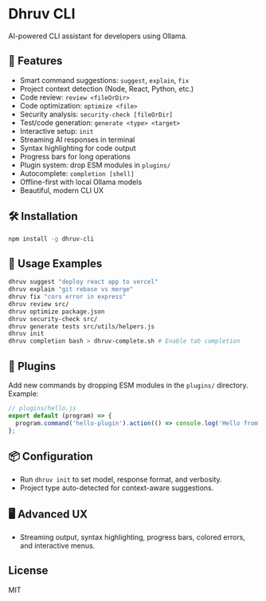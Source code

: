# Dhruv CLI

AI-powered CLI assistant for developers using Ollama.

## 🚀 Features
- Smart command suggestions: `suggest`, `explain`, `fix`
- Project context detection (Node, React, Python, etc.)
- Code review: `review <fileOrDir>`
- Code optimization: `optimize <file>`
- Security analysis: `security-check [fileOrDir]`
- Test/code generation: `generate <type> <target>`
- Interactive setup: `init`
- Streaming AI responses in terminal
- Syntax highlighting for code output
- Progress bars for long operations
- Plugin system: drop ESM modules in `plugins/`
- Autocomplete: `completion [shell]`
- Offline-first with local Ollama models
- Beautiful, modern CLI UX

## 🛠️ Installation
```bash
npm install -g dhruv-cli
```

## 📝 Usage Examples
```bash
dhruv suggest "deploy react app to vercel"
dhruv explain "git rebase vs merge"
dhruv fix "cors error in express"
dhruv review src/
dhruv optimize package.json
dhruv security-check src/
dhruv generate tests src/utils/helpers.js
dhruv init
dhruv completion bash > dhruv-complete.sh # Enable tab completion
```

## 🧩 Plugins
Add new commands by dropping ESM modules in the `plugins/` directory. Example:
```js
// plugins/hello.js
export default (program) => {
  program.command('hello-plugin').action(() => console.log('Hello from plugin!'));
};
```

## 📦 Configuration
- Run `dhruv init` to set model, response format, and verbosity.
- Project type auto-detected for context-aware suggestions.

## 🖥️ Advanced UX
- Streaming output, syntax highlighting, progress bars, colored errors, and interactive menus.

## License
MIT
